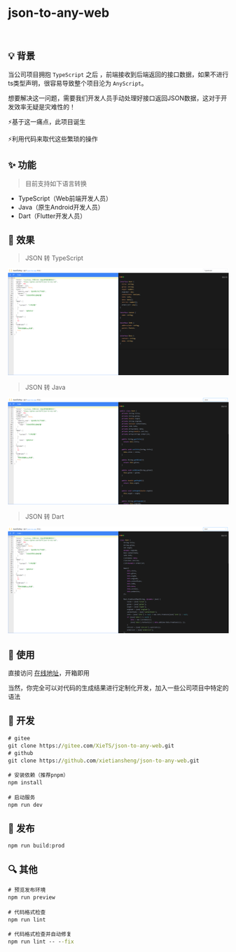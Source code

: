 # json-to-any-web

<p>
<img alt="" src="https://img.shields.io/badge/vue-3.2.41-brightgreen" />
<img alt="" src="https://img.shields.io/badge/vite-3.2.0-brightgreen" />
<img alt="" src="https://img.shields.io/badge/package-json--to--any-brightgreen" />
</p>

## 💡 背景

当公司项目拥抱 `TypeScript` 之后 ，前端接收到后端返回的接口数据，如果不进行ts类型声明，很容易导致整个项目沦为 `AnyScript`。

想要解决这一问题，需要我们开发人员手动处理好接口返回JSON数据，这对于开发效率无疑是灾难性的！

⚡️基于这一痛点，此项目诞生

⚡利用代码来取代这些繁琐的操作

## ✨ 功能

> 目前支持如下语言转换

* TypeScript（Web前端开发人员）
* Java（原生Android开发人员）
* Dart（Flutter开发人员）

## 🎉 效果

> JSON 转 TypeScript

![](./src/assets/images/example-ts.png)

> JSON 转 Java

![](./src/assets/images/example-java.png)

> JSON 转 Dart

![](./src/assets/images/example-dart.png)

## 📝 使用

直接访问 [在线地址](http://xiets.gitee.io/json-to-any-web/)，开箱即用

当然，你完全可以对代码的生成结果进行定制化开发，加入一些公司项目中特定的语法

## 🔨 开发

```cmd
# gitee
git clone https://gitee.com/XieTS/json-to-any-web.git
# github
git clone https://github.com/xietiansheng/json-to-any-web.git

# 安装依赖（推荐pnpm）
npm install

# 启动服务
npm run dev
```

## 🔧 发布

```cmd
npm run build:prod
```

## 🔍️ 其他

```cmd
# 预览发布环境
npm run preview

# 代码格式检查
npm run lint

# 代码格式检查并自动修复
npm run lint -- --fix
```
